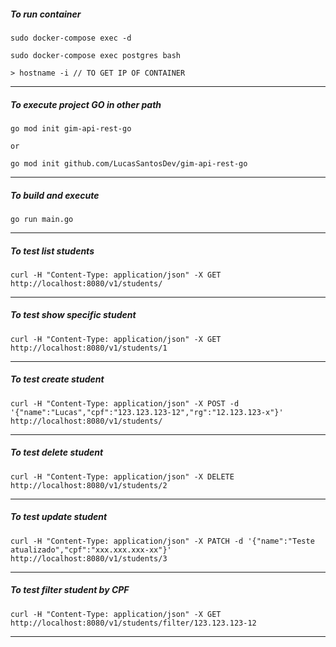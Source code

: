 ##### To run container

```console
sudo docker-compose exec -d

sudo docker-compose exec postgres bash

> hostname -i // TO GET IP OF CONTAINER
```

---

##### To execute project GO in other path

```console
go mod init gim-api-rest-go

or

go mod init github.com/LucasSantosDev/gim-api-rest-go
```

---

##### To build and execute

```console
go run main.go
```

---

##### To test list students

```console
curl -H "Content-Type: application/json" -X GET http://localhost:8080/v1/students/
```

---

##### To test show specific student

```console
curl -H "Content-Type: application/json" -X GET http://localhost:8080/v1/students/1
```

---

##### To test create student

```console
curl -H "Content-Type: application/json" -X POST -d '{"name":"Lucas","cpf":"123.123.123-12","rg":"12.123.123-x"}' http://localhost:8080/v1/students/
```

---

##### To test delete student

```console
curl -H "Content-Type: application/json" -X DELETE http://localhost:8080/v1/students/2
```

---

##### To test update student

```console
curl -H "Content-Type: application/json" -X PATCH -d '{"name":"Teste atualizado","cpf":"xxx.xxx.xxx-xx"}' http://localhost:8080/v1/students/3
```

---

##### To test filter student by CPF

```console
curl -H "Content-Type: application/json" -X GET http://localhost:8080/v1/students/filter/123.123.123-12
```

---

